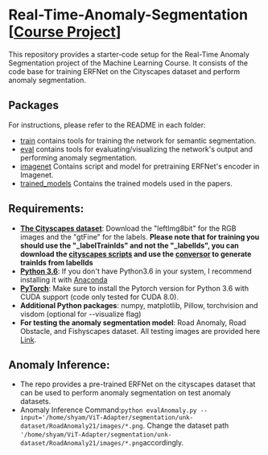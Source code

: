 # Real-Time-Anomaly-Segmentation [[Course Project](https://docs.google.com/document/d/1ElljsAprT2qX8RpePSQ3E00y_3oXrtN_CKYC6wqxyFQ/edit?usp=sharing)]
This repository provides a starter-code setup for the Real-Time Anomaly Segmentation project of the Machine Learning Course. It consists of the code base for training ERFNet on the Cityscapes dataset and perform anomaly segmentation.

## Packages
For instructions, please refer to the README in each folder:

* [train](train) contains tools for training the network for semantic segmentation.
* [eval](eval) contains tools for evaluating/visualizing the network's output and performing anomaly segmentation.
* [imagenet](imagenet) Contains script and model for pretraining ERFNet's encoder in Imagenet.
* [trained_models](trained_models) Contains the trained models used in the papers. 

## Requirements:

* [**The Cityscapes dataset**](https://www.cityscapes-dataset.com/): Download the "leftImg8bit" for the RGB images and the "gtFine" for the labels. **Please note that for training you should use the "_labelTrainIds" and not the "_labelIds", you can download the [cityscapes scripts](https://github.com/mcordts/cityscapesScripts) and use the [conversor](https://github.com/mcordts/cityscapesScripts/blob/master/cityscapesscripts/preparation/createTrainIdLabelImgs.py) to generate trainIds from labelIds**
* [**Python 3.6**](https://www.python.org/): If you don't have Python3.6 in your system, I recommend installing it with [Anaconda](https://www.anaconda.com/download/#linux)
* [**PyTorch**](http://pytorch.org/): Make sure to install the Pytorch version for Python 3.6 with CUDA support (code only tested for CUDA 8.0). 
* **Additional Python packages**: numpy, matplotlib, Pillow, torchvision and visdom (optional for --visualize flag)
* **For testing the anomaly segmentation model**: Road Anomaly, Road Obstacle, and Fishyscapes dataset. All testing images are provided here [Link](https://drive.google.com/file/d/1r2eFANvSlcUjxcerjC8l6dRa0slowMpx/view).

## Anomaly Inference:
* The repo provides a pre-trained ERFNet on the cityscapes dataset that can be used to perform anomaly segmentation on test anomaly datasets.
* Anomaly Inference Command:```python evalAnomaly.py --input='/home/shyam/ViT-Adapter/segmentation/unk-dataset/RoadAnomaly21/images/*.png```. Change the dataset path ```'/home/shyam/ViT-Adapter/segmentation/unk-dataset/RoadAnomaly21/images/*.png```accordingly.
